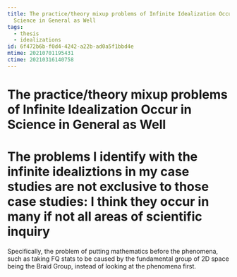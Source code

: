 ```yaml
---
title: The practice/theory mixup problems of Infinite Idealization Occur in
  Science in General as Well
tags:
  - thesis
  - idealizations
id: 6f472b6b-f0d4-4242-a22b-ad0a5f1bbd4e
mtime: 20210701195431
ctime: 20210316140758
---
```


# The practice/theory mixup problems of Infinite Idealization Occur in Science in General as Well

# The problems I identify with the infinite idealiztions in my case studies are not exclusive to those case studies: I think they occur in many if not all areas of scientific inquiry

Specifically, the problem of putting mathematics before the phenomena, such as taking FQ stats to be caused by the fundamental group of 2D space being the Braid Group, instead of looking at the phenomena first.
